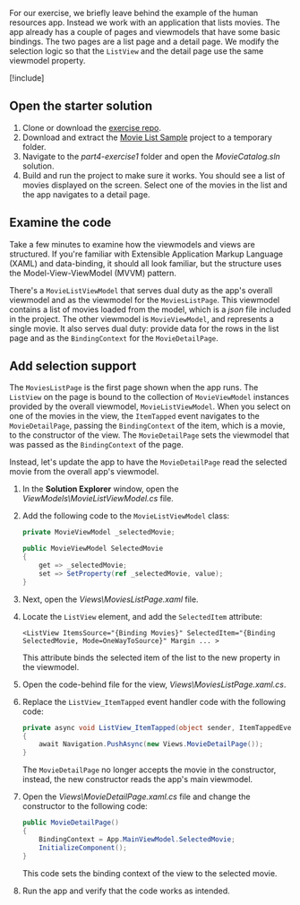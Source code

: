 For our exercise, we briefly leave behind the example of the human resources app. Instead we work with an application that lists movies. The app already has a couple of pages and viewmodels that have some basic bindings. The two pages are a list page and a detail page. We modify the selection logic so that the `ListView` and the detail page use the same viewmodel property.

[!include[](../../../includes/dotnet9-sdk-version.md)]

## Open the starter solution

1. Clone or download the [exercise repo](https://github.com/MicrosoftDocs/mslearn-dotnetmaui-mvvm1).
1. Download and extract the [Movie List Sample](https://github.com/MicrosoftDocs/mslearn-dotnetmaui-mvvm1/raw/main/part4-exercise-start.zip) project to a temporary folder.
1. Navigate to the *part4-exercise1* folder and open the *MovieCatalog.sln* solution.
1. Build and run the project to make sure it works. You should see a list of movies displayed on the screen. Select one of the movies in the list and the app navigates to a detail page.

## Examine the code

Take a few minutes to examine how the viewmodels and views are structured. If you're familiar with Extensible Application Markup Language (XAML) and data-binding, it should all look familiar, but the structure uses the Model-View-ViewModel (MVVM) pattern.

There's a `MovieListViewModel` that serves dual duty as the app's overall viewmodel and as the viewmodel for the `MoviesListPage`. This viewmodel contains a list of movies loaded from the model, which is a *json* file included in the project. The other viewmodel is `MovieViewModel`, and represents a single movie. It also serves dual duty: provide data for the rows in the list page and as the `BindingContext` for the `MovieDetailPage`.

## Add selection support

The `MoviesListPage` is the first page shown when the app runs. The `ListView` on the page is bound to the collection of `MovieViewModel` instances provided by the overall viewmodel, `MovieListViewModel`. When you select on one of the movies in the view, the `ItemTapped` event navigates to the `MovieDetailPage`, passing the `BindingContext` of the item, which is a movie, to the constructor of the view. The `MovieDetailPage` sets the viewmodel that was passed as the `BindingContext` of the page.

Instead, let's update the app to have the `MovieDetailPage` read the selected movie from the overall app's viewmodel.

1. In the **Solution Explorer** window, open the *ViewModels\\MovieListViewModel.cs* file.
1. Add the following code to the `MovieListViewModel` class:

    ```csharp
    private MovieViewModel _selectedMovie;
    
    public MovieViewModel SelectedMovie
    {
        get => _selectedMovie;
        set => SetProperty(ref _selectedMovie, value);
    }
    ```

1. Next, open the *Views\\MoviesListPage.xaml* file.
1. Locate the `ListView` element, and add the `SelectedItem` attribute:

    ```xaml
    <ListView ItemsSource="{Binding Movies}" SelectedItem="{Binding SelectedMovie, Mode=OneWayToSource}" Margin ... >
    ```

    This attribute binds the selected item of the list to the new property in the viewmodel.

1. Open the code-behind file for the view, *Views\\MoviesListPage.xaml.cs*.
1. Replace the `ListView_ItemTapped` event handler code with the following code:

    ```csharp
    private async void ListView_ItemTapped(object sender, ItemTappedEventArgs e)
    {
        await Navigation.PushAsync(new Views.MovieDetailPage());
    }
    ```

    The `MovieDetailPage` no longer accepts the movie in the constructor, instead, the new constructor reads the app's main viewmodel. 

1. Open the *Views\MovieDetailPage.xaml.cs* file and change the constructor to the following code:

    ```csharp
    public MovieDetailPage()
    {
        BindingContext = App.MainViewModel.SelectedMovie;
        InitializeComponent();
    }
    ```

   This code sets the binding context of the view to the selected movie.

1. Run the app and verify that the code works as intended.
